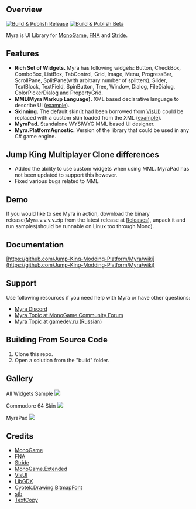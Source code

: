 ## Overview
[![Build & Publish Release](https://github.com/Jump-King-Modding-Platform/Myra/actions/workflows/build-and-publish-release.yml/badge.svg?branch=master)](https://github.com/Jump-King-Modding-Platform/Myra/actions/workflows/build-and-publish-release.yml)
[![Build & Publish Beta](https://github.com/Jump-King-Modding-Platform/Myra/actions/workflows/build-and-publish-beta.yml/badge.svg)](https://github.com/Jump-King-Modding-Platform/Myra/actions/workflows/build-and-publish-beta.yml)

Myra is UI Library for [MonoGame](http://www.monogame.net/), [FNA](https://github.com/FNA-XNA/FNA) and [Stride](https://github.com/stride3d/stride).

## Features
* **Rich Set of Widgets.** Myra has following widgets: Button, CheckBox, ComboBox, ListBox, TabControl, Grid, Image, Menu, ProgressBar, ScrollPane, SplitPane(with arbitrary number of splitters), Slider, TextBlock, TextField, SpinButton, Tree, Window, Dialog, FileDialog, ColorPickerDialog and PropertyGrid.
* **MML(Myra Markup Language).** XML based declarative language to describe UI ([example](/samples/Myra.Samples.AllWidgets/allControls.xmmp)).
* **Skinning.**  The default skin(it had been borrowed from [VisUI](https://github.com/kotcrab/vis-ui)) could be replaced with a custom skin loaded from the XML ([example](/samples/Myra.Samples.CustomUIStylesheet/Resources/ui_stylesheet.xmms)).
* **MyraPad.** Standalone WYSIWYG MML based UI designer.
* **Myra.PlatformAgnostic.** Version of the library that could be used in any C# game engine.

## Jump King Multiplayer Clone differences
* Added the ability to use custom widgets when using MML. MyraPad has not been updated to support this however.
* Fixed various bugs related to MML.

## Demo
If you would like to see Myra in action, download the binary release(Myra.v.v.v.v.zip from the latest release at [Releases](https://github.com/Jump-King-Modding-Platform/Myra/releases)), unpack it and run samples(should be runnable on Linux too through Mono).

## Documentation
[https://github.com/Jump-King-Modding-Platform/Myra/wiki](https://github.com/Jump-King-Modding-Platform/Myra/wiki)

## Support
Use following resources if you need help with Myra or have other questions:
* [Myra Discord](https://discord.gg/ZeHxhCY)
* [Myra Topic at MonoGame Community Forum](http://community.monogame.net/t/myra-ui-library-for-the-monogame)
* [Myra Topic at gamedev.ru (Russian)](https://gamedev.ru/code/forum/?id=241617)

## Building From Source Code
1. Clone this repo.
2. Open a solution from the "build" folder.

## Gallery
All Widgets Sample
![](/images/AllWidgetsSample.png)

Commodore 64 Skin
![](/images/CustomStylesheetSample.png)

MyraPad
![](/images/MyraPad.png)

## Credits
* [MonoGame](http://www.monogame.net/)
* [FNA](https://github.com/FNA-XNA/FNA)
* [Stride](https://github.com/stride3d/stride)
* [MonoGame.Extended](https://github.com/craftworkgames/MonoGame.Extended)
* [VisUI](https://github.com/kotcrab/vis-editor/wiki/VisUI)
* [LibGDX](http://libgdx.badlogicgames.com/)
* [Cyotek.Drawing.BitmapFont](https://github.com/cyotek/Cyotek.Drawing.BitmapFont)
* [stb](https://github.com/nothings/stb)
* [TextCopy](https://github.com/SimonCropp/TextCopy)
